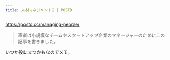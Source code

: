 ```yaml
---
title: 人材マネジメント🤯 | POSTD
---
```


https://postd.cc/managing-people/

> 筆者は小規模なチームやスタートアップ企業のマネージャーのためにこの記事を書きました。

いつか役に立つかもなのでメモ。
